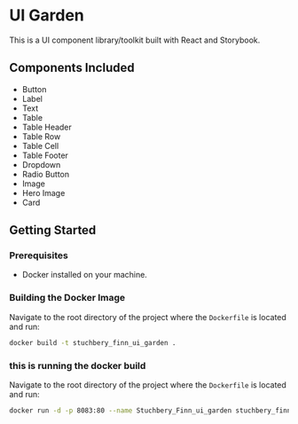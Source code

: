 # UI Garden

This is a UI component library/toolkit built with React and Storybook. 

## Components Included
- Button
- Label
- Text
- Table
- Table Header
- Table Row
- Table Cell
- Table Footer
- Dropdown
- Radio Button
- Image
- Hero Image
- Card

## Getting Started

### Prerequisites

- Docker installed on your machine.

### Building the Docker Image

Navigate to the root directory of the project where the `Dockerfile` is located and run:

```bash
docker build -t stuchbery_finn_ui_garden .

``` 
###  this is running the docker build 
Navigate to the root directory of the project where the `Dockerfile` is located and run:

```bash
docker run -d -p 8083:80 --name Stuchbery_Finn_ui_garden stuchbery_finn_ui_garden
```
